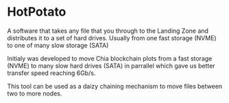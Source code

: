 # HotPotato
A software that takes any file that you through to the Landing Zone and distributes it to a set of hard drives. Usually from one fast storage (NVME) to one of many slow storage (SATA)

Initialy was developed to move Chia blockchain plots from a fast storage (NVME) to many slow hard drives (SATA) in parrallel which gave us better transfer speed reaching 6Gb/s.

This tool can be used as a daizy chaining mechanism to move files between two to more nodes.
